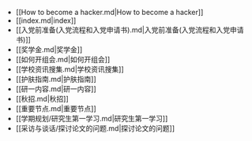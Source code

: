 - [[How to become a hacker.md|How to become a hacker]]
- [[index.md|index]]
- [[入党前准备(入党流程和入党申请书).md|入党前准备(入党流程和入党申请书)]]
- [[奖学金.md|奖学金]]
- [[如何开组会.md|如何开组会]]
- [[学校资讯搜集.md|学校资讯搜集]]
- [[护肤指南.md|护肤指南]]
- [[研一内容.md|研一内容]]
- [[秋招.md|秋招]]
- [[重要节点.md|重要节点]]
- [[学期规划/研究生第一学习.md|研究生第一学习]]
- [[采访与谈话/探讨论文的问题.md|探讨论文的问题]]
